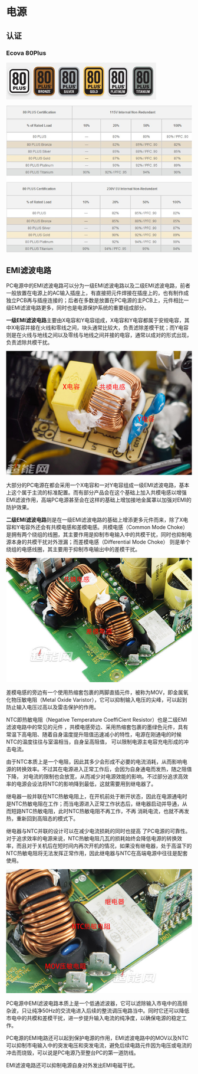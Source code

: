 # 电源

## 认证

### Ecova 80Plus

![](../Image/8/80plus.jpg)

![](../Image/8/80plus_1.jpg)

## EMI滤波电路

PC电源中的EMI滤波电路可以分为一级EMI滤波电路以及二级EMI滤波电路，前者一般放置在电源上的AC输入插座上，有直接把元件焊接在插座上的，也有制作成独立PCB再与插座连接的；后者在多数是放置在PC电源的主PCB上，元件相比一级EMI滤波电路更多，同时也是电源保护系统的重要组成部分。

**一级EMI滤波电路**主要由X电容和Y电容组成，X电容和Y电容都属于安规电容，其中X电容并接在火线和零线之间，块头通常比较大，负责滤除差模干扰；而Y电容则是在火线与地线之间以及零线与地线之间并接的电容，通常以成对的形式出现，负责滤除共模干扰。

![](../Image/a/a8.jpg)

大部分的PC电源在都会采用一个X电容和一对Y电容组成一级EMI滤波电路，基本上这个属于主流的标准配置。而有部分产品会在这个基础上加入共模电感以增强EMI滤波作用，高端PC电源甚至会在这样的基础上增加接地金属罩以加强对EMI的防护效果。

**二级EMI滤波电路**则是在一级EMI滤波电路的基础上增添更多元件而来，除了X电容和Y电容外还会有共模电感和差模电感。共模电感（Common Mode Choke）是拥有两个绕组的线圈，其主要作用是抑制市电输入中的共模干扰，同时也抑制电源本身的共模干扰对外泄漏；而差模电感（Differential Mode Choke） 则是单个绕组的电感线圈，其主要用于抑制市电输出中的差模干扰。

![](../Image/a/a9.jpg)

差模电感的旁边有一个使用热缩套包裹的两脚直插元件，被称为MOV，即金属氧化物压敏电阻（Metal Oxide Varistor），它可以抑制输入电压的尖峰，可以起到防止输入电压过高以及雷击保护的作用。

NTC即热敏电阻（Negative Temperature CoeffiCient Resistor）也是二级EMI滤波电路中的常见的元件 ，共模电感旁边、采用热缩套包裹的墨绿色元件，具有常温下高电阻、随着自身温度提升阻值迅速减小的特性，电源在刚通电的时候NTC的温度往往与室温相当，自身呈高阻值， 可以限制电源主电容充电形成的冲击电流。

由于NTC本质上是一个电阻，因此其多少会形成不必要的电流消耗，从而影响电源的转换效率。不过其在电源进入正常工作后，会因为自身通电而发热，随之阻值下降， 对电流的限制也会放宽，从而减少对电源效能的影响。不过部分追求高效率的电源会设法将NTC的影响降到最低，这就需要用到继电器了。

继电器一般并联在NTC热敏电阻上，在开机前处于断开状态，因此在电源通电时是NTC热敏电阻在工作；而当电源进入正常工作状态后，继电器启动并导通，从而短路NTC热敏电阻，此时NTC热敏电阻不再工作，不再 消耗电流，也就不再发热，重新回到高阻态的模式下。

继电器与NTC并联的设计可以在减少电流损耗的同时也提高 了PC电源的可靠性。对于追求效率的电源来说，NTC热敏电阻几瓦的损耗始终会降低电源的转换效率，而且对于关机后在短时间内再次开机的情况，如果没有继电器，处于高温下的NTC热敏电阻将无法发挥正常作用，因此继电器与NTC在高端电源中往往是配套使用。

![](../Image/a/a10.jpg)



PC电源中EMI滤波电路本质上是一个低通滤波器，它可以滤除输入市电中的高频杂波，只让纯净50Hz的交流电进入后续的整流调压电路当中。同时它还可以降低市电中的共模和差模干扰，进一步提升输入电流的纯净度，以确保电源的稳定工作。

PC电源的EMI电路还可以起到保护电源的作用，EMI滤波电路中的MOV以及NTC可以抑制市电输入中的突发电压和突发电流，避免后续电路元件因为电压或电流的冲击而烧毁，可以说是PC电源乃至整台PC的第一道防线。

EMI滤波电路还可以抑制电源自身对外发出EMI电磁干扰。
